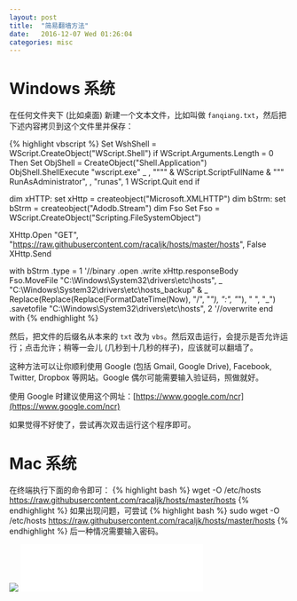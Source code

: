 ```yaml
---
layout: post
title:  "简易翻墙方法"
date:   2016-12-07 Wed 01:26:04
categories: misc
---
```


# Windows 系统

在任何文件夹下 (比如桌面) 新建一个文本文件，比如叫做 `fanqiang.txt`，然后把下述内容拷贝到这个文件里并保存：

{% highlight vbscript %}
Set WshShell = WScript.CreateObject("WScript.Shell")
if WScript.Arguments.Length = 0 Then
    Set ObjShell = CreateObject("Shell.Application")
    ObjShell.ShellExecute "wscript.exe" _
      , """" & WScript.ScriptFullName & """ RunAsAdministrator", , "runas", 1
    WScript.Quit
end if


dim xHTTP: set xHttp = createobject("Microsoft.XMLHTTP")
dim bStrm: set bStrm = createobject("Adodb.Stream")
dim Fso
Set Fso = WScript.CreateObject("Scripting.FileSystemObject")

XHttp.Open "GET", "https://raw.githubusercontent.com/racaljk/hosts/master/hosts", False
XHttp.Send

with bStrm
    .type = 1 '//binary
    .open
    .write xHttp.responseBody
    Fso.MoveFile "C:\Windows\System32\drivers\etc\hosts", _
        "C:\Windows\System32\drivers\etc\hosts_backup" & _
        Replace(Replace(Replace(FormatDateTime(Now), "/", "_"), ":", "_"), " ", "_")
    .savetofile "C:\Windows\System32\drivers\etc\hosts", 2 '//overwrite
end with
{% endhighlight %}

然后，把文件的后缀名从本来的 `txt` 改为 `vbs`。然后双击运行，会提示是否允许运行；点击允许；稍等一会儿 (几秒到十几秒的样子)，应该就可以翻墙了。

这种方法可以让你顺利使用 Google (包括 Gmail, Google Drive), Facebook, Twitter, Dropbox 等网站。Google 偶尔可能需要输入验证码，照做就好。

使用 Google 时建议使用这个网址：[https://www.google.com/ncr](https://www.google.com/ncr)

如果觉得不好使了，尝试再次双击运行这个程序即可。

# Mac 系统

在终端执行下面的命令即可：
{% highlight bash %}
wget -O /etc/hosts https://raw.githubusercontent.com/racaljk/hosts/master/hosts
{% endhighlight %}
如果出现问题，可尝试
{% highlight bash %}
sudo wget -O /etc/hosts https://raw.githubusercontent.com/racaljk/hosts/master/hosts
{% endhighlight %}
后一种情况需要输入密码。

<img src="{{ site.url }}/pictures/2016-12-07-ladder.jpg" id="Ladder">
<iframe frameborder="no" border="0" marginwidth="0" marginheight="0" width="330" height="86" src="//music.163.com/outchain/player?type=2&id=447079351&auto=1&height=66"></iframe>
